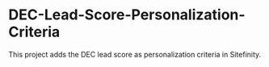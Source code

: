 # DEC-Lead-Score-Personalization-Criteria
This project adds the DEC lead score as personalization criteria in Sitefinity.
